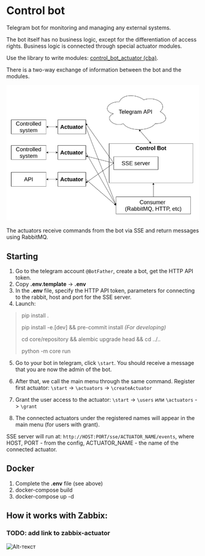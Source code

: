 # Control bot

Telegram bot for monitoring and managing any external systems.

The bot itself has no business logic, except for the differentiation of access rights.
Business logic is connected through special actuator modules.

Use the library to write modules: [control_bot_actuator (cba)](https://github.com/osipov-andrey/control_bot_actuator).

There is a two-way exchange of information between the bot and the modules.

![Alt-текст](https://github.com/osipov-andrey/control_bot/blob/master/docs/main_schema.png?raw=true "Control bot + actuators")

The actuators receive commands from the bot via SSE and return messages using RabbitMQ.

## Starting

1. Go to the telegram account `@BotFather`, create a bot, get the HTTP API token.
2. Copy **.env.template** -> **.env**
3. In the **.env** file, specify the HTTP API token, parameters for connecting to the rabbit, host and port for the SSE server.
4. Launch:
> pip install .
>
> pip install -e.[dev] && pre-commit install  _(For developing)_
>
> cd core/repository && alembic upgrade head && cd ../..
>  
> python -m core run

5. Go to your bot in telegram, click `\start`. 
   You should receive a message that you are now the admin of the bot.

6. After that, we call the main menu through the same command. 
   Register first actuator:
   `\start` -> `\actuators` -> `\createActuator`

7. Grant the user access to the actuator:
   `\start` -> `\users` или `\actuators` -> `\grant`

8. The connected actuators under the registered names will appear in the main menu (for users with grant).

SSE server will run at:
`http://HOST:PORT/sse/ACTUATOR_NAME/events`,
where HOST, PORT - from the config, ACTUATOR_NAME - the name of the connected actuator.

## Docker

1. Complete the **.env** file (see above)
2. docker-compose build
3. docker-compose up -d


## How it works with Zabbix:

### TODO: add link to zabbix-actuator

![Alt-текст](https://github.com/osipov-andrey/control_bot/blob/eng/docs/zactuator.gif?raw=true "Control bot + Zabbix")